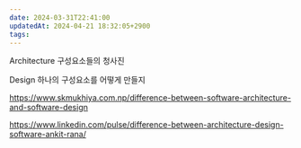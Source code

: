 ```yaml
---
date: 2024-03-31T22:41:00
updatedAt: 2024-04-21 18:32:05+2900
tags: 
---
```


Architecture
구성요소들의 청사진


Design
하나의 구성요소를 어떻게 만들지






https://www.skmukhiya.com.np/difference-between-software-architecture-and-software-design

https://www.linkedin.com/pulse/difference-between-architecture-design-software-ankit-rana/